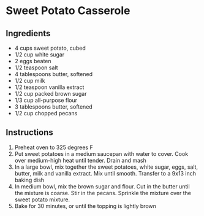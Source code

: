 # Sweet Potato Casserole

## Ingredients
- 4 cups sweet potato, cubed
- 1/2 cup white sugar
- 2 eggs beaten
- 1/2 teaspoon salt
- 4 tablespoons butter, softened
- 1/2 cup milk
- 1/2 teaspoon vanilla extract
- 1/2 cup packed brown sugar
- 1/3 cup all-purpose flour
- 3 tablespoons butter, softened
- 1/2 cup chopped pecans

## Instructions
1. Preheat oven to 325 degrees F
2. Put sweet potatoes in a medium saucepan with water to cover. Cook over medium-high heat until tender. Drain and mash
3. In a large bowl, mix together the sweet potatoes, white sugar, eggs, salt, butter, milk and vanilla extract. Mix until smooth. Transfer to a 9x13 inch baking dish
4. In medium bowl, mix the brown sugar and flour. Cut in the butter until the mixture is coarse. Stir in the pecans. Sprinkle the mixture over the sweet potato mixture.
5. Bake for 30 minutes, or until the topping is lightly brown